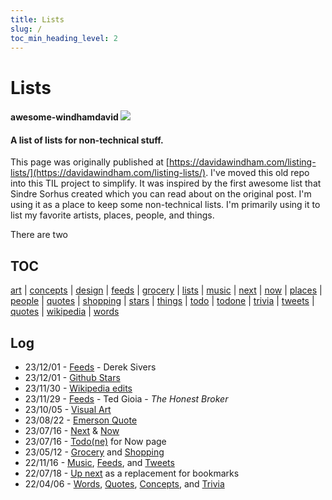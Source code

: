```yaml
---
title: Lists
slug: /
toc_min_heading_level: 2
---
```


# Lists

#### awesome-windhamdavid [![](https://cdn.rawgit.com/sindresorhus/awesome/d7305f38d29fed78fa85652e3a63e154dd8e8829/media/badge.svg)](https://github.com/sindresorhus/awesome) 

#### A list of lists for non-technical stuff. 

This page was originally published at [https://davidawindham.com/listing-lists/](https://davidawindham.com/listing-lists/). I've moved this old repo into this TIL project to simplify. It was inspired by the first awesome list that Sindre Sorhus created which you can read about on the original post. I'm using it as a place to keep some non-technical lists. I'm primarily using it to list my favorite artists, places, people, and things.

There are two 

## TOC 

[art](art/art.md)
| [concepts](concepts.md)
| [design](design.md)
| [feeds](feeds.md)
| [grocery](grocery.md)
| [lists](lists.md)
| [music](art/music/music.md)
| [next](next.md)
| [now](now/now.md)
| [places](places/places.md)
| [people](people.md)
| [quotes](quotes.md)
| [shopping](shopping.md)
| [stars](stars.md)
| [things](things.md)
| [todo](todo)
| [todone](todone)
| [trivia](trivia.md)
| [tweets](tweets.md)
| [quotes](quotes)
| [wikipedia](wikipedia)
| [words](words)

## Log

- 23/12/01 - [Feeds](feeds) - Derek Sivers
- 23/12/01 - [Github Stars](stars)
- 23/11/30 - [Wikipedia edits](wikipedia)
- 23/11/29 - [Feeds](feeds) - Ted Gioia - _The Honest Broker_
- 23/10/05 - [Visual Art](art/visual) 
- 23/08/22 - [Emerson Quote](quotes) 
- 23/07/16 - [Next](next) & [Now](now/now.md)
- 23/07/16 - [Todo(ne)](todone) for Now page
- 23/05/12 - [Grocery](grocery) and [Shopping](shopping)
- 22/11/16 - [Music](art/music#playlists), [Feeds](feeds), and [Tweets](tweets)
- 22/07/18 - [Up next](next) as a replacement for bookmarks
- 22/04/06 - [Words](words), [Quotes](quotes), [Concepts](concepts), and [Trivia](trivia)